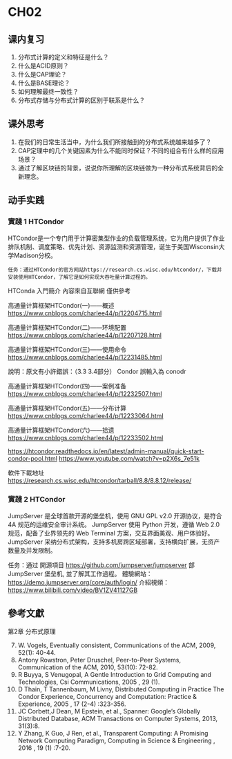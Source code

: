 # CH02

## 课内复习
1.	分布式计算的定义和特征是什么？
2.	什么是ACID原则？
3.	什么是CAP理论？
4.	什么是BASE理论？
5.	如何理解最终一致性？
6.	分布式存储与分布式计算的区别于联系是什么？

## 课外思考
1.	在我们的日常生活当中，为什么我们所接触到的分布式系统越来越多了？
2.	CAP定理中的几个关键因素为什么不能同时保证？不同的组合有什么样的应用场景？
3.	通过了解区块链的背景，说说你所理解的区块链做为一种分布式系统背后的全新理念。

## 动手实践
### 實踐 1 HTCondor
HTCondor是一个专门用于计算密集型作业的负载管理系统，它为用户提供了作业排队机制、调度策略、优先计划、资源监测和资源管理，诞生于美国Wisconsin大学Madison分校。

	任务：通过HTCondor的官方网站https://research.cs.wisc.edu/htcondor/，下载并安装使用HTCondor，了解它是如何实现大吞吐量计算过程的。



HTConda 入門簡介
內容來自互聯網 僅供參考

高通量计算框架HTCondor(一)——概述
https://www.cnblogs.com/charlee44/p/12204715.html

高通量计算框架HTCondor(二)——环境配置
https://www.cnblogs.com/charlee44/p/12207128.html

高通量计算框架HTCondor(三)——使用命令
https://www.cnblogs.com/charlee44/p/12231485.html

說明：原文有小許錯誤：（3.3 3.4部分）
Condor 誤輸入為 conodr


高通量计算框架HTCondor(四)——案例准备
https://www.cnblogs.com/charlee44/p/12232507.html

高通量计算框架HTCondor(五)——分布计算
https://www.cnblogs.com/charlee44/p/12233064.html

高通量计算框架HTCondor(六)——拾遗
https://www.cnblogs.com/charlee44/p/12233502.html


https://htcondor.readthedocs.io/en/latest/admin-manual/quick-start-condor-pool.html
https://www.youtube.com/watch?v=p2X6s_7e51k

軟件下載地址
https://research.cs.wisc.edu/htcondor/tarball/8.8/8.8.12/release/

### 實踐 2 HTCondor

JumpServer 是全球首款开源的堡垒机，使用 GNU GPL v2.0 开源协议，是符合 4A 规范的运维安全审计系统。
JumpServer 使用 Python 开发，遵循 Web 2.0 规范，配备了业界领先的 Web Terminal 方案，交互界面美观、用户体验好。
JumpServer 采纳分布式架构，支持多机房跨区域部署，支持横向扩展，无资产数量及并发限制。

任务：通过 開源項目 https://github.com/jumpserver/jumpserver 部 JumpServer 堡垒机, 並了解其工作過程。
體驗網站： https://demo.jumpserver.org/core/auth/login/ 
介紹視頻：https://www.bilibili.com/video/BV1ZV41127GB 


## 參考文獻
第2章 分布式原理

7.	W. Vogels, Eventually consistent, Communications of the ACM, 2009, 52(1): 40-44.
8.	Antony Rowstron, Peter Druschel, Peer-to-Peer Systems, Communication of the ACM, 2010, 53(10): 72-82. 
9.	R Buyya, S Venugopal, A Gentle Introduction to Grid Computing and Technologies, Csi Communications, 2005 , 29 (1).
10.	D Thain, T Tannenbaum, M Livny, Distributed Computing in Practice The Condor Experience, Concurrency and Computation: Practice & Experience, 2005 , 17 (2-4) :323-356.
11.	JC Corbett,J Dean, M Epstein, et al., Spanner: Google’s Globally Distributed Database, ACM Transactions on Computer Systems, 2013, 31(3):8.
12.	Y Zhang, K Guo, J Ren, et al., Transparent Computing: A Promising Network Computing Paradigm, Computing in Science & Engineering , 2016 , 19 (1) :7-20.

